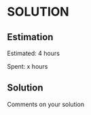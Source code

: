 # SOLUTION

## Estimation

Estimated: 4 hours

Spent: x hours

## Solution

Comments on your solution

